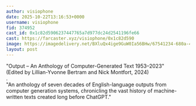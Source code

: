 ```yaml
---
author: visiophone
date: 2025-10-22T13:16:53+0000
username: visiophone
fid: 374952
cast_id: 0x1c82d5906237447765a7d977dc24d2541196fe66
cast: https://farcaster.xyz/visiophone/0x1c82d590
image: https://imagedelivery.net/BXluQx4ige9GuW0Ia56BHw/67541234-680a-441d-e268-9dbb9565ec00/original
layout: post
---
```

"Output – An Anthology of Computer-Generated Text 1953–2023"  
(Edited by Lillian-Yvonne Bertram and Nick Montfort, 2024)  
.  
"An anthology of seven decades of English-language outputs from computer generation systems, chronicling the vast history of machine-written texts created long before ChatGPT."  

<img src='https://imagedelivery.net/BXluQx4ige9GuW0Ia56BHw/67541234-680a-441d-e268-9dbb9565ec00/original' alt='' referrerpolicy='no-referrer'/>
<img src='https://imagedelivery.net/BXluQx4ige9GuW0Ia56BHw/de359dcd-caaa-4b93-1cf7-6775c20f7700/original' alt='' referrerpolicy='no-referrer'/>